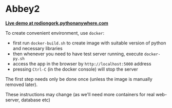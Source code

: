 # Abbey2

**[Live demo at rodiongork.pythonanywhere.com](https://rodiongork.pythonanywhere.com/)**

To create convenient environment, use `docker`:

- first run `docker-build.sh` to create image with suitable version of python and necessary libraries
- then whenever you need to have test server running, execute `docker-py.sh`
- access the app in the browser by `http://localhost:5000` address
- pressing `Ctrl-C` (in the docker console) will stop the server

The first step needs only be done once (unless the image is manually removed later).

These instructions may change (as we'll need more containers for real web-server, database etc)
